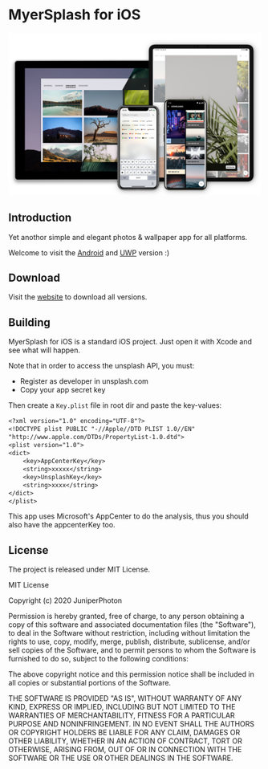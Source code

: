 # MyerSplash for iOS

![](./design/hero.jpg)

## Introduction
Yet anothor simple and elegant photos & wallpaper app for all platforms.

Welcome to visit the [Android](https://github.com/JuniperPhoton/MyerSplash.Android) and [UWP](https://github.com/JuniperPhoton/MyerSplash.UWP) version :)

## Download

Visit the [website](https://juniperphoton.dev/myersplash/) to download all versions.

## Building

MyerSplash for iOS is a standard iOS project. Just open it with Xcode and see what will happen.

Note that in order to access the unsplash API, you must:

- Register as developer in unsplash.com
- Copy your app secret key

Then create a `Key.plist` file in root dir and paste the key-values:

```
<?xml version="1.0" encoding="UTF-8"?>
<!DOCTYPE plist PUBLIC "-//Apple//DTD PLIST 1.0//EN" "http://www.apple.com/DTDs/PropertyList-1.0.dtd">
<plist version="1.0">
<dict>
	<key>AppCenterKey</key>
	<string>xxxxx</string>
	<key>UnsplashKey</key>
	<string>xxxx</string>
</dict>
</plist>

```

This app uses Microsoft's AppCenter to do the analysis, thus you should also have the appcenterKey too.

## License 
The project is released under MIT License.

MIT License

Copyright (c) 2020 JuniperPhoton

Permission is hereby granted, free of charge, to any person obtaining a copy
of this software and associated documentation files (the "Software"), to deal
in the Software without restriction, including without limitation the rights
to use, copy, modify, merge, publish, distribute, sublicense, and/or sell
copies of the Software, and to permit persons to whom the Software is
furnished to do so, subject to the following conditions:

The above copyright notice and this permission notice shall be included in all
copies or substantial portions of the Software.

THE SOFTWARE IS PROVIDED "AS IS", WITHOUT WARRANTY OF ANY KIND, EXPRESS OR
IMPLIED, INCLUDING BUT NOT LIMITED TO THE WARRANTIES OF MERCHANTABILITY,
FITNESS FOR A PARTICULAR PURPOSE AND NONINFRINGEMENT. IN NO EVENT SHALL THE
AUTHORS OR COPYRIGHT HOLDERS BE LIABLE FOR ANY CLAIM, DAMAGES OR OTHER
LIABILITY, WHETHER IN AN ACTION OF CONTRACT, TORT OR OTHERWISE, ARISING FROM,
OUT OF OR IN CONNECTION WITH THE SOFTWARE OR THE USE OR OTHER DEALINGS IN THE
SOFTWARE.


